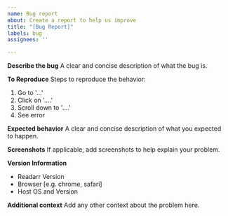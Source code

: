 ```yaml
---
name: Bug report
about: Create a report to help us improve
title: "[Bug Report]"
labels: bug
assignees: ''

---
```


**Describe the bug**
A clear and concise description of what the bug is.

**To Reproduce**
Steps to reproduce the behavior:
1. Go to '...'
2. Click on '....'
3. Scroll down to '....'
4. See error

**Expected behavior**
A clear and concise description of what you expected to happen.

**Screenshots**
If applicable, add screenshots to help explain your problem.

**Version Information**
 - Readarr Version
 - Browser [e.g. chrome, safari]
 - Host OS and Version

**Additional context**
Add any other context about the problem here.
